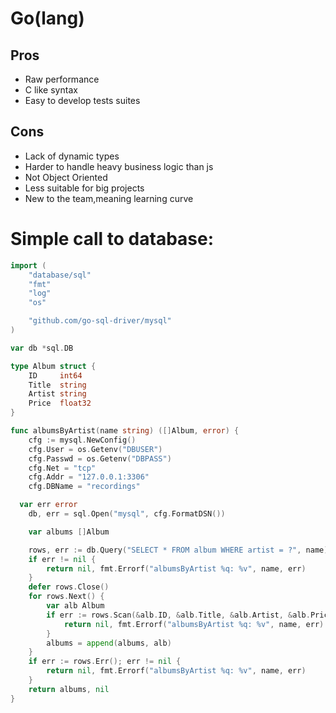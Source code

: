 # Go(lang)

## Pros

  - Raw performance
  - C like syntax
  - Easy to develop tests suites


## Cons
  
  - Lack of dynamic types
  - Harder to handle heavy business logic than js
  - Not Object Oriented
  - Less suitable for big projects
  - New to the team,meaning learning curve

# Simple call to database:
```go
import (
	"database/sql"
	"fmt"
	"log"
	"os"

	"github.com/go-sql-driver/mysql"
)

var db *sql.DB

type Album struct {
	ID     int64
	Title  string
	Artist string
	Price  float32
}

func albumsByArtist(name string) ([]Album, error) {
    cfg := mysql.NewConfig()
	cfg.User = os.Getenv("DBUSER")
	cfg.Passwd = os.Getenv("DBPASS")
	cfg.Net = "tcp"
	cfg.Addr = "127.0.0.1:3306"
	cfg.DBName = "recordings"

  var err error
	db, err = sql.Open("mysql", cfg.FormatDSN())

	var albums []Album

	rows, err := db.Query("SELECT * FROM album WHERE artist = ?", name)
	if err != nil {
		return nil, fmt.Errorf("albumsByArtist %q: %v", name, err)
	}
	defer rows.Close()
	for rows.Next() {
		var alb Album
		if err := rows.Scan(&alb.ID, &alb.Title, &alb.Artist, &alb.Price); err != nil {
			return nil, fmt.Errorf("albumsByArtist %q: %v", name, err)
		}
		albums = append(albums, alb)
	}
	if err := rows.Err(); err != nil {
		return nil, fmt.Errorf("albumsByArtist %q: %v", name, err)
	}
	return albums, nil
}
```
